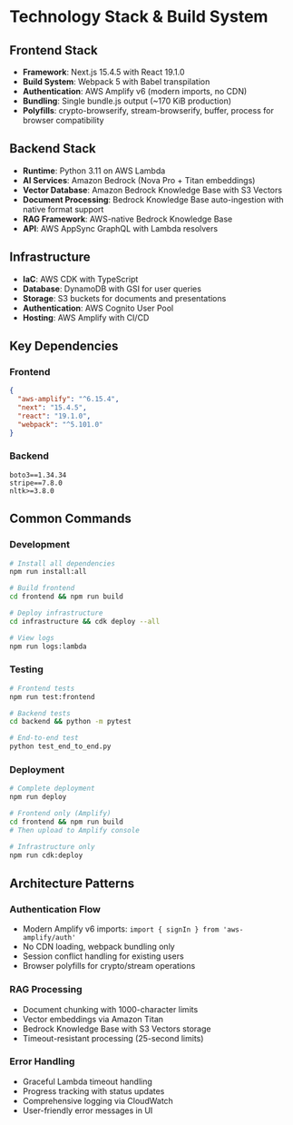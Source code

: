 # Technology Stack & Build System

## Frontend Stack
- **Framework**: Next.js 15.4.5 with React 19.1.0
- **Build System**: Webpack 5 with Babel transpilation
- **Authentication**: AWS Amplify v6 (modern imports, no CDN)
- **Bundling**: Single bundle.js output (~170 KiB production)
- **Polyfills**: crypto-browserify, stream-browserify, buffer, process for browser compatibility

## Backend Stack
- **Runtime**: Python 3.11 on AWS Lambda
- **AI Services**: Amazon Bedrock (Nova Pro + Titan embeddings)
- **Vector Database**: Amazon Bedrock Knowledge Base with S3 Vectors
- **Document Processing**: Bedrock Knowledge Base auto-ingestion with native format support
- **RAG Framework**: AWS-native Bedrock Knowledge Base
- **API**: AWS AppSync GraphQL with Lambda resolvers

## Infrastructure
- **IaC**: AWS CDK with TypeScript
- **Database**: DynamoDB with GSI for user queries
- **Storage**: S3 buckets for documents and presentations
- **Authentication**: AWS Cognito User Pool
- **Hosting**: AWS Amplify with CI/CD

## Key Dependencies

### Frontend
```json
{
  "aws-amplify": "^6.15.4",
  "next": "15.4.5",
  "react": "19.1.0",
  "webpack": "^5.101.0"
}
```

### Backend
```
boto3==1.34.34
stripe==7.8.0
nltk>=3.8.0
```

## Common Commands

### Development
```bash
# Install all dependencies
npm run install:all

# Build frontend
cd frontend && npm run build

# Deploy infrastructure
cd infrastructure && cdk deploy --all

# View logs
npm run logs:lambda
```

### Testing
```bash
# Frontend tests
npm run test:frontend

# Backend tests
cd backend && python -m pytest

# End-to-end test
python test_end_to_end.py
```

### Deployment
```bash
# Complete deployment
npm run deploy

# Frontend only (Amplify)
cd frontend && npm run build
# Then upload to Amplify console

# Infrastructure only
npm run cdk:deploy
```

## Architecture Patterns

### Authentication Flow
- Modern Amplify v6 imports: `import { signIn } from 'aws-amplify/auth'`
- No CDN loading, webpack bundling only
- Session conflict handling for existing users
- Browser polyfills for crypto/stream operations

### RAG Processing
- Document chunking with 1000-character limits
- Vector embeddings via Amazon Titan
- Bedrock Knowledge Base with S3 Vectors storage
- Timeout-resistant processing (25-second limits)

### Error Handling
- Graceful Lambda timeout handling
- Progress tracking with status updates
- Comprehensive logging via CloudWatch
- User-friendly error messages in UI